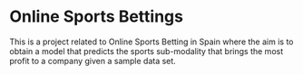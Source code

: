 # Online Sports Bettings
 This is a project related to Online Sports Betting in Spain where the aim is to obtain a model that predicts the sports sub-modality that brings the most profit to a company given a sample data set. 
